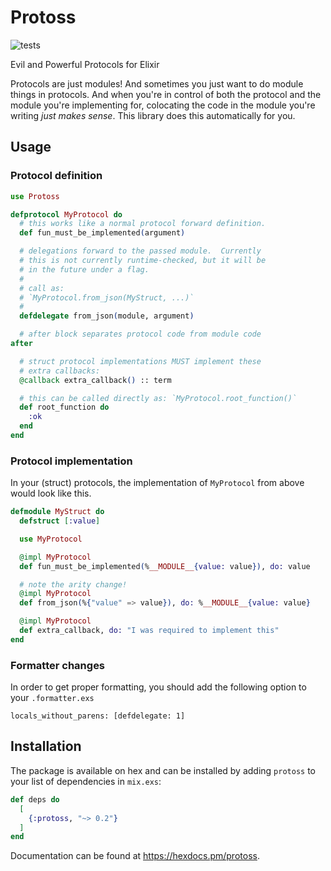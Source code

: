 # Protoss

![tests](https://github.com/github/docs/actions/workflows/basic-workflow.yml/badge.svg)

Evil and Powerful Protocols for Elixir

Protocols are just modules!  And sometimes you just want to do
module things in protocols.  And when you're in control of both
the protocol and the module you're implementing for, colocating
the code in the module you're writing *just makes sense*.  This
library does this automatically for you.

## Usage

### Protocol definition

```elixir
use Protoss

defprotocol MyProtocol do
  # this works like a normal protocol forward definition.
  def fun_must_be_implemented(argument)

  # delegations forward to the passed module.  Currently
  # this is not currently runtime-checked, but it will be 
  # in the future under a flag.
  #
  # call as:
  # `MyProtocol.from_json(MyStruct, ...)`
  #
  defdelegate from_json(module, argument)

  # after block separates protocol code from module code
after

  # struct protocol implementations MUST implement these
  # extra callbacks:
  @callback extra_callback() :: term

  # this can be called directly as: `MyProtocol.root_function()`
  def root_function do
    :ok
  end
end
```

### Protocol implementation

In your (struct) protocols, the implementation of `MyProtocol` from above
would look like this.

```elixir
defmodule MyStruct do
  defstruct [:value]

  use MyProtocol

  @impl MyProtocol
  def fun_must_be_implemented(%__MODULE__{value: value}), do: value

  # note the arity change!
  @impl MyProtocol
  def from_json(%{"value" => value}), do: %__MODULE__{value: value}

  @impl MyProtocol
  def extra_callback, do: "I was required to implement this"
end
```

### Formatter changes

In order to get proper formatting, you should add the following option to your `.formatter.exs`

`locals_without_parens: [defdelegate: 1]`

## Installation

The package is available on hex and can be installed by adding `protoss` to your 
list of dependencies in `mix.exs`:

```elixir
def deps do
  [
    {:protoss, "~> 0.2"}
  ]
end
```

Documentation can be found at <https://hexdocs.pm/protoss>.

